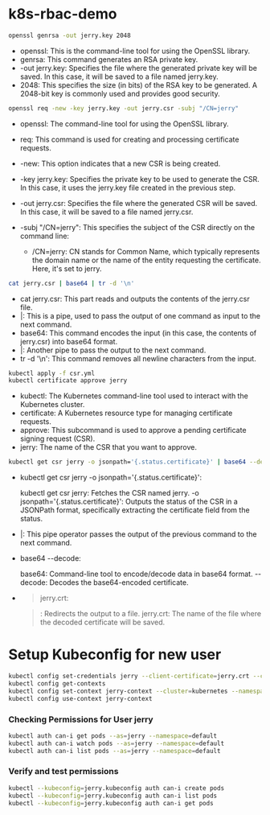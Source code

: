 # k8s-rbac-demo

```bash
openssl genrsa -out jerry.key 2048
```

- openssl: This is the command-line tool for using the OpenSSL library.
- genrsa: This command generates an RSA private key.
- -out jerry.key: Specifies the file where the generated private key will be saved. In this case, it will be saved to a file named jerry.key.
- 2048: This specifies the size (in bits) of the RSA key to be generated. A 2048-bit key is commonly used and provides good security.


```bash
openssl req -new -key jerry.key -out jerry.csr -subj "/CN=jerry"
```

- openssl: The command-line tool for using the OpenSSL library.
- req: This command is used for creating and processing certificate requests.
- -new: This option indicates that a new CSR is being created.
- -key jerry.key: Specifies the private key to be used to generate the CSR. In this case, it uses the jerry.key file created in the previous step.
- -out jerry.csr: Specifies the file where the generated CSR will be saved. In this case, it will be saved to a file named jerry.csr.
- -subj "/CN=jerry": This specifies the subject of the CSR directly on the command line:

    - /CN=jerry: CN stands for Common Name, which typically represents the domain name or the name of the entity requesting the certificate. Here, it's set to jerry.



```bash
cat jerry.csr | base64 | tr -d '\n'
```

- cat jerry.csr: This part reads and outputs the contents of the jerry.csr file.
- |: This is a pipe, used to pass the output of one command as input to the next command.
- base64: This command encodes the input (in this case, the contents of jerry.csr) into base64 format.
- |: Another pipe to pass the output to the next command.
- tr -d '\n': This command removes all newline characters from the input.


```bash
kubectl apply -f csr.yml
kubectl certificate approve jerry
```

- kubectl: The Kubernetes command-line tool used to interact with the Kubernetes cluster.
- certificate: A Kubernetes resource type for managing certificate requests.
- approve: This subcommand is used to approve a pending certificate signing request (CSR).
- jerry: The name of the CSR that you want to approve.

```bash
kubectl get csr jerry -o jsonpath='{.status.certificate}' | base64 --decode > jerry.crt
```

- kubectl get csr jerry -o jsonpath='{.status.certificate}':

    kubectl get csr jerry: Fetches the CSR named jerry.
    -o jsonpath='{.status.certificate}': Outputs the status of the CSR in a JSONPath format, specifically extracting the certificate field from the status.

- |: This pipe operator passes the output of the previous command to the next command.

- base64 --decode:

    base64: Command-line tool to encode/decode data in base64 format.
    --decode: Decodes the base64-encoded certificate.

- > jerry.crt:

    >: Redirects the output to a file.
    jerry.crt: The name of the file where the decoded certificate will be saved.
    
# Setup Kubeconfig for new user

```bash
kubectl config set-credentials jerry --client-certificate=jerry.crt --client-key=jerry.key
kubectl config get-contexts
kubectl config set-context jerry-context --cluster=kubernetes --namespace=default --user=jerry
kubectl config use-context jerry-context
```

### Checking Permissions for User jerry

```bash
kubectl auth can-i get pods --as=jerry --namespace=default
kubectl auth can-i watch pods --as=jerry --namespace=default
kubectl auth can-i list pods --as=jerry --namespace=default
```

### Verify and test permissions

```bash
kubectl --kubeconfig=jerry.kubeconfig auth can-i create pods
kubectl --kubeconfig=jerry.kubeconfig auth can-i list pods
kubectl --kubeconfig=jerry.kubeconfig auth can-i get pods
```
